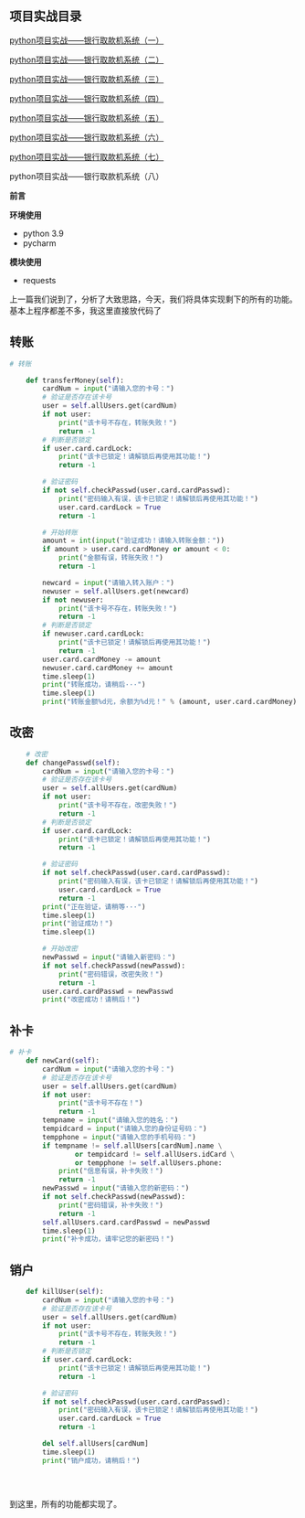 ## 项目实战目录

[python项目实战——银行取款机系统（一）](https://blog.csdn.net/BROKEN__Y/article/details/127703108 "python项目实战——银行取款机系统（一）")

[python项目实战——银行取款机系统（二）](https://blog.csdn.net/BROKEN__Y/article/details/127709126 "python项目实战——银行取款机系统（二）")

[python项目实战——银行取款机系统（三）](https://blog.csdn.net/BROKEN__Y/article/details/127711247 "python项目实战——银行取款机系统（三）")

[python项目实战——银行取款机系统（四）](https://blog.csdn.net/BROKEN__Y/article/details/127722125 "python项目实战——银行取款机系统（四）")

[python项目实战——银行取款机系统（五）](https://blog.csdn.net/BROKEN__Y/article/details/127722405 "python项目实战——银行取款机系统（五）")

[python项目实战——银行取款机系统（六）](https://blog.csdn.net/BROKEN__Y/article/details/127738787 "python项目实战——银行取款机系统（六）")

[python项目实战——银行取款机系统（七）](https://blog.csdn.net/BROKEN__Y/article/details/127739549 "python项目实战——银行取款机系统（七）")

python项目实战——银行取款机系统（八）

**前言**

**环境使用**

- python 3.9
- pycharm

**模块使用**

- requests

上一篇我们说到了，分析了大致思路，今天，我们将具体实现剩下的所有的功能。基本上程序都差不多，我这里直接放代码了

## 转账

```python
# 转账

    def transferMoney(self):
        cardNum = input("请输入您的卡号：")
        # 验证是否存在该卡号
        user = self.allUsers.get(cardNum)
        if not user:
            print("该卡号不存在，转账失败！")
            return -1
        # 判断是否锁定
        if user.card.cardLock:
            print("该卡已锁定！请解锁后再使用其功能！")
            return -1

        # 验证密码
        if not self.checkPasswd(user.card.cardPasswd):
            print("密码输入有误，该卡已锁定！请解锁后再使用其功能！")
            user.card.cardLock = True
            return -1

        # 开始转账
        amount = int(input("验证成功！请输入转账金额："))
        if amount > user.card.cardMoney or amount < 0:
            print("金额有误，转账失败！")
            return -1

        newcard = input("请输入转入账户：")
        newuser = self.allUsers.get(newcard)
        if not newuser:
            print("该卡号不存在，转账失败！")
            return -1
        # 判断是否锁定
        if newuser.card.cardLock:
            print("该卡已锁定！请解锁后再使用其功能！")
            return -1
        user.card.cardMoney -= amount
        newuser.card.cardMoney += amount
        time.sleep(1)
        print("转账成功，请稍后···")
        time.sleep(1)
        print("转账金额%d元，余额为%d元！" % (amount, user.card.cardMoney))
```

## 改密

```python
    # 改密
    def changePasswd(self):
        cardNum = input("请输入您的卡号：")
        # 验证是否存在该卡号
        user = self.allUsers.get(cardNum)
        if not user:
            print("该卡号不存在，改密失败！")
            return -1
        # 判断是否锁定
        if user.card.cardLock:
            print("该卡已锁定！请解锁后再使用其功能！")
            return -1

        # 验证密码
        if not self.checkPasswd(user.card.cardPasswd):
            print("密码输入有误，该卡已锁定！请解锁后再使用其功能！")
            user.card.cardLock = True
            return -1
        print("正在验证，请稍等···")
        time.sleep(1)
        print("验证成功！")
        time.sleep(1)

        # 开始改密
        newPasswd = input("请输入新密码：")
        if not self.checkPasswd(newPasswd):
            print("密码错误，改密失败！")
            return -1
        user.card.cardPasswd = newPasswd
        print("改密成功！请稍后！")
```

## 补卡

```python
# 补卡
    def newCard(self):
        cardNum = input("请输入您的卡号：")
        # 验证是否存在该卡号
        user = self.allUsers.get(cardNum)
        if not user:
            print("该卡号不存在！")
            return -1
        tempname = input("请输入您的姓名：")
        tempidcard = input("请输入您的身份证号码：")
        tempphone = input("请输入您的手机号码：")
        if tempname != self.allUsers[cardNum].name \
                or tempidcard != self.allUsers.idCard \
                or tempphone != self.allUsers.phone:
            print("信息有误，补卡失败！")
            return -1
        newPasswd = input("请输入您的新密码：")
        if not self.checkPasswd(newPasswd):
            print("密码错误，补卡失败！")
            return -1
        self.allUsers.card.cardPasswd = newPasswd
        time.sleep(1)
        print("补卡成功，请牢记您的新密码！")
```

## 销户

```python
    def killUser(self):
        cardNum = input("请输入您的卡号：")
        # 验证是否存在该卡号
        user = self.allUsers.get(cardNum)
        if not user:
            print("该卡号不存在，转账失败！")
            return -1
        # 判断是否锁定
        if user.card.cardLock:
            print("该卡已锁定！请解锁后再使用其功能！")
            return -1

        # 验证密码
        if not self.checkPasswd(user.card.cardPasswd):
            print("密码输入有误，该卡已锁定！请解锁后再使用其功能！")
            user.card.cardLock = True
            return -1

        del self.allUsers[cardNum]
        time.sleep(1)
        print("销户成功，请稍后！")


   
```

到这里，所有的功能都实现了。